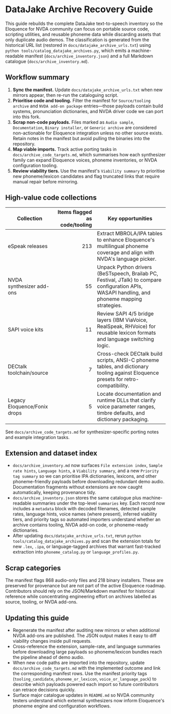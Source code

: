 # DataJake Archive Recovery Guide

This guide rebuilds the complete DataJake text-to-speech inventory so the Eloquence for NVDA community can focus on portable
source code, scripting utilities, and reusable phoneme data while discarding assets that only duplicate audio demos. The
classification is generated from the historical URL list (restored in `docs/datajake_archive_urls.txt`) using
`python tools/catalog_datajake_archives.py`, which emits a machine-readable manifest (`docs/archive_inventory.json`) and a
full Markdown catalogue (`docs/archive_inventory.md`).

## Workflow summary

1. **Sync the manifest.** Update `docs/datajake_archive_urls.txt` when new mirrors appear, then re-run the cataloguing script.
2. **Prioritise code and tooling.** Filter the manifest for `Source/tooling archive` and `NVDA add-on package` entries—those
   payloads contain build systems, pronunciation dictionaries, and NVDA driver code we can port into this fork.
3. **Scrap non-code payloads.** Files marked as `Audio sample`, `Documentation`, `Binary installer`, or `Generic archive` are
   considered non-actionable for Eloquence integration unless no other source exists. Retain notes in the manifest but avoid
   pulling the binaries into the repository.
4. **Map viable imports.** Track active porting tasks in `docs/archive_code_targets.md`, which summarises how each synthesizer
   family can expand Eloquence voices, phoneme inventories, or NVDA configuration tooling.
5. **Review viability tiers.** Use the manifest's `Viability summary` to prioritise new phoneme/lexicon candidates and flag
   truncated links that require manual repair before mirroring.

## High-value code collections

| Collection | Items flagged as code/tooling | Key opportunities |
| --- | ---: | --- |
| eSpeak releases | 213 | Extract MBROLA/IPA tables to enhance Eloquence's multilingual phoneme coverage and align with NVDA's language picker. |
| NVDA synthesizer add-ons | 55 | Unpack Python drivers (BeSTspeech, Brailab PC, Festival, JTalk) to compare configuration APIs, WASAPI handling, and phoneme mapping strategies. |
| SAPI voice kits | 11 | Review SAPI 4/5 bridge layers (IBM ViaVoice, RealSpeak, RHVoice) for reusable lexicon formats and language switching logic. |
| DECtalk toolchain/source | 7 | Cross-check DECtalk build scripts, ANSI-C phoneme tables, and dictionary tooling against Eloquence presets for retro-compatibility. |
| Legacy Eloquence/Fonix drops | 5 | Locate documentation and runtime DLLs that clarify voice parameter ranges, timbre defaults, and dictionary packaging. |

See `docs/archive_code_targets.md` for synthesizer-specific porting notes and example integration tasks.

## Extension and dataset index

- `docs/archive_inventory.md` now surfaces `File extension index`, `Sample rate hints`, `Language hints`, a `Viability summary`, and a new `Priority tag summary` so we can prioritise IPA dictionaries, lexicons, and other phoneme-friendly payloads before downloading redundant demo audio. Documentation fragments without extensions are now caught automatically, keeping provenance tidy.
- `docs/archive_inventory.json` stores the same catalogue plus machine-readable summaries under the top-level `summaries` key. Each record now includes a `metadata` block with decoded filenames, detected sample rates, language hints, voice names (where present), inferred viability tiers, and priority tags so automated importers understand whether an archive contains tooling, NVDA add-on code, or phoneme-ready dictionaries.
- After updating `docs/datajake_archive_urls.txt`, rerun `python tools/catalog_datajake_archives.py` and scan the extension totals for new `.lex`, `.ipa`, or language-tagged archives that warrant fast-tracked extraction into `phoneme_catalog.py` or `language_profiles.py`.


## Scrap categories

The manifest flags 868 audio-only files and 218 binary installers. These are preserved for provenance but are not part of the
active Eloquence roadmap. Contributors should rely on the JSON/Markdown manifest for historical reference while concentrating
engineering effort on archives labelled as source, tooling, or NVDA add-ons.

## Updating this guide

- Regenerate the manifest after auditing new mirrors or when additional NVDA add-ons are published. The JSON output makes it easy to diff viability changes inside pull requests.
- Cross-reference the extension, sample-rate, and language summaries before downloading large payloads so phoneme/lexicon bundles reach the pipeline ahead of demo audio.
- When new code paths are imported into the repository, update `docs/archive_code_targets.md` with the implemented outcome and link the corresponding manifest rows. Use the manifest priority tags (`tooling_candidate`, `phoneme_or_lexicon`, `voice_or_language_pack`) to describe which payloads powered each import so future contributors can retrace decisions quickly.
- Surface major catalogue updates in `README.md` so NVDA community testers understand which external synthesizers now inform Eloquence's phoneme engine and configuration workflows.
